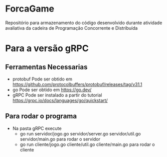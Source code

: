 # ForcaGame
Repositório para armazenamento do código desenvolvido durante atividade avaliativa da cadeira de Programação Concorrente e Distribuída

# Para a versão gRPC

## Ferramentas Necessarias

- protobuf
Pode ser obtido em https://github.com/protocolbuffers/protobuf/releases/tag/v31.1 
- go 
Pode ser obtido em https://go.dev/
- gRPC
Pode ser instalado a partir do tutorial https://grpc.io/docs/languages/go/quickstart/


## Para rodar o programa
- Na pasta gRPC execute
    - go run servidor/jogo.go servidor/server.go servidor/util.go servidor/main.go para rodar o servidor
    - go run cliente/jogo.go cliente/util.go cliente/main.go para rodar o cliente
